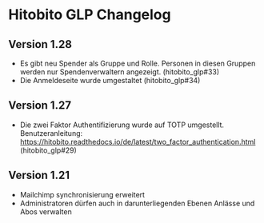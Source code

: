 # Hitobito GLP Changelog

## Version 1.28
- Es gibt neu Spender als Gruppe und Rolle. Personen in diesen Gruppen werden nur Spendenverwaltern angezeigt. (hitobito_glp#33)
- Die Anmeldeseite wurde umgestaltet (hitobito_glp#34)

## Version 1.27
- Die zwei Faktor Authentifizierung wurde auf TOTP umgestellt. Benutzeranleitung: https://hitobito.readthedocs.io/de/latest/two_factor_authentication.html (hitobito_glp#29)

## Version 1.21

*   Mailchimp synchronisierung erweitert
*   Administratoren dürfen auch in darunterliegenden Ebenen Anlässe und Abos
    verwalten
